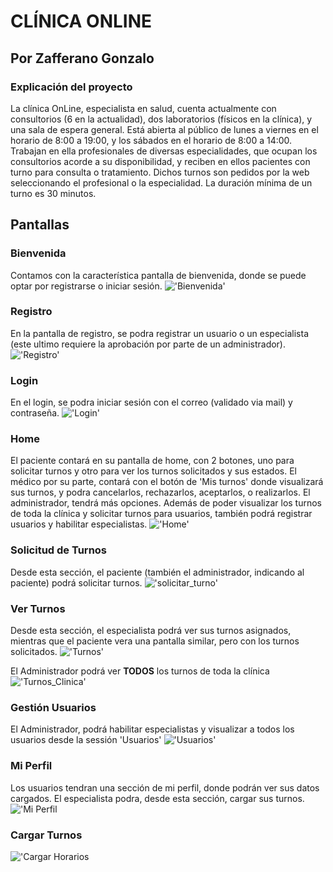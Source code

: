 # CLÍNICA ONLINE
## Por Zafferano Gonzalo
### Explicación del proyecto
La clínica OnLine, especialista en salud, cuenta actualmente con consultorios (6 en la actualidad),
dos laboratorios (físicos en la clínica), y una sala de espera general. Está abierta al público de lunes a
viernes en el horario de 8:00 a 19:00, y los sábados en el horario de 8:00 a 14:00. Trabajan en ella profesionales de diversas especialidades, que ocupan los consultorios acorde a su
disponibilidad, y reciben en ellos pacientes con turno para consulta o tratamiento. Dichos turnos son
pedidos por la web seleccionando el profesional o la especialidad. La duración mínima de un turno es
30 minutos.

## Pantallas
### Bienvenida
Contamos con la característica pantalla de bienvenida, donde se puede optar por registrarse o iniciar sesión.
!['Bienvenida'](https://firebasestorage.googleapis.com/v0/b/tp-clinica-2dcea.appspot.com/o/Readme%2FBienvenido.PNG?alt=media&token=6aa53cbe-fe75-4145-ad49-d78864eccc37)

### Registro
En la pantalla de registro, se podra registrar un usuario o un especialista (este ultimo requiere la aprobación por parte de un administrador).
!['Registro'](https://firebasestorage.googleapis.com/v0/b/tp-clinica-2dcea.appspot.com/o/Readme%2FRegistroEspecialista.PNG?alt=media&token=5b906572-d410-432e-a1fc-8aa1bbd41a92)

### Login
En el login, se podra iniciar sesión con el correo (validado via mail) y contraseña.
!['Login'](https://firebasestorage.googleapis.com/v0/b/tp-clinica-2dcea.appspot.com/o/Readme%2FLogin.PNG?alt=media&token=23ea8faa-611b-4f21-bc6b-6f26aeafc9d9)

### Home
El paciente contará en su pantalla de home, con 2 botones, uno para solicitar turnos y otro para ver los turnos solicitados y sus estados.
El médico por su parte, contará con el botón de 'Mis turnos' donde visualizará sus turnos, y podra cancelarlos, rechazarlos, aceptarlos, o realizarlos.
El administrador, tendrá más opciones. Además de poder visualizar los turnos de toda la clínica y solicitar turnos para usuarios, también podrá registrar usuarios y habilitar especialistas.
!['Home'](https://firebasestorage.googleapis.com/v0/b/tp-clinica-2dcea.appspot.com/o/Readme%2FHomeAdmin.PNG?alt=media&token=f64f5b38-f986-4bdc-be8b-2ca7ad2c3e08)

### Solicitud de Turnos
Desde esta sección, el paciente (también el administrador, indicando al paciente) podrá solicitar turnos.
!['solicitar_turno'](https://firebasestorage.googleapis.com/v0/b/tp-clinica-2dcea.appspot.com/o/Readme%2FUSolicitaTurno.PNG?alt=media&token=9699f139-84cc-4474-a5be-b3dd5631461a)

### Ver Turnos
Desde esta sección, el especialista podrá ver sus turnos asignados, mientras que el paciente vera una pantalla similar, pero con los turnos solicitados.
!['Turnos'](https://firebasestorage.googleapis.com/v0/b/tp-clinica-2dcea.appspot.com/o/Readme%2FEVerTurnos.PNG?alt=media&token=0aab626c-d845-4305-becf-d299c2f29b6c)

El Administrador podrá ver **TODOS** los turnos de toda la clínica
!['Turnos_Clinica'](https://firebasestorage.googleapis.com/v0/b/tp-clinica-2dcea.appspot.com/o/Readme%2FTURNOSADMIN.PNG?alt=media&token=3194cc29-fde5-4a00-97a2-9051c0873666)

### Gestión Usuarios
El Administrador, podrá habilitar especialistas y visualizar a todos los usuarios desde la sessión 'Usuarios'
!['Usuarios'](https://firebasestorage.googleapis.com/v0/b/tp-clinica-2dcea.appspot.com/o/Readme%2FAdminUsuarios.PNG?alt=media&token=4b2bac9f-ac67-411f-b4ab-0003e1316ddd)

### Mi Perfil
Los usuarios tendran una sección de mi perfil, donde podrán ver sus datos cargados. 
El especialista podra, desde esta sección, cargar sus turnos.
!['Mi Perfil](https://firebasestorage.googleapis.com/v0/b/tp-clinica-2dcea.appspot.com/o/Readme%2FMiPerfil.PNG?alt=media&token=a0852efe-2ebf-49aa-9512-e5ce8c300e9a)

### Cargar Turnos
!['Cargar Horarios](https://firebasestorage.googleapis.com/v0/b/tp-clinica-2dcea.appspot.com/o/Readme%2FCargaHorarios.PNG?alt=media&token=eb60391c-7f3d-453e-bf94-7a30ae0d3b3a)